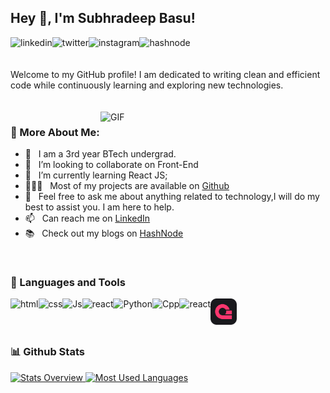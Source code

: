 ## Hey 👋, I'm Subhradeep Basu!

<a href='https://www.linkedin.com/in/subhradeep-basu-786aab209/'><img align='left' alt="linkedin" src="https://raw.githubusercontent.com/SubhradeepBasu18/SubhradeepBasu18/main/assets/icons8-linkedin.svg" height='38px'/></a>
<a href='https://twitter.com/SubhradeepBasu5'><img align='left' alt="twitter" src="https://raw.githubusercontent.com/SubhradeepBasu18/SubhradeepBasu18/main/assets/icons8-twitterx.svg" height='42px'/></a>
<a href='https://www.instagram.com/subhradeepbasu12/'><img align='left' alt="instagram" src="https://raw.githubusercontent.com/SubhradeepBasu18/SubhradeepBasu18/main/assets/icons8-ig.svg" height='42px'/></a>
<a href='https://hashnode.com/@Subhradeep18'><img align='left' alt="hashnode" src="https://raw.githubusercontent.com/SubhradeepBasu18/SubhradeepBasu18/main/assets/icons8-hashnode.svg" height='35px'/></a>

<br/>
<br/>
<br/>
Welcome to my GitHub profile! I am dedicated to writing clean and efficient code while continuously learning and exploring new technologies.

<br/>
<br/>
<br/>
<img align="right" alt="GIF" src="assets/giphy.gif" width="360px"/>

### 🧐 More About Me:

- 🔭 &nbsp; I am a 3rd year BTech undergrad.
- 🤝 &nbsp; I’m looking to collaborate on Front-End
- 🌱 &nbsp; I’m currently learning React JS; 
- 👨🏻‍💻 &nbsp; Most of my projects are available on [Github](https://github.com/SubhradeepBasu18?tab=repositories)
- 💬 &nbsp; Feel free to ask me about anything related to technology,I will do my best to assist you. I am here to help.
- 📫 &nbsp; Can reach me on [LinkedIn](https://www.linkedin.com/in/subhradeep-basu-786aab209/)
- 📚 &nbsp; Check out my blogs on [HashNode](https://hashnode.com/@Subhradeep18)

<br>

### 🔨 Languages and Tools
<a href="https://developer.mozilla.org/en-US/docs/Web/HTML" target="_blank"><img align="left" alt="html" height ="42px" src="https://raw.githubusercontent.com/rahul-jha98/README_icons/main/language_and_tools/square/html/html.svg"></a>
<a href="https://developer.mozilla.org/en-US/docs/Web/CSS" target="_blank"><img align="left" alt="css" height ="42px" src="https://raw.githubusercontent.com/rahul-jha98/README_icons/main/language_and_tools/square/css/css.svg"></a>
<a href="https://developer.mozilla.org/en-US/docs/Web/JavaScript" target="_blank"><img align="left" alt="Js" height ="42px" src="https://raw.githubusercontent.com/rahul-jha98/README_icons/main/language_and_tools/square/javascript/javascript.svg"></a>
<a href="https://react.dev/" target="_blank"><img align="left" alt="react" height ="42px" src="https://raw.githubusercontent.com/rahul-jha98/README_icons/main/language_and_tools/square/react/react.svg"></a>
<a href="https://www.python.org" target="_blank"><img align="left" alt="Python" height ="42px" src="https://raw.githubusercontent.com/rahul-jha98/github_readme_icons/main/language_and_tools/square/python/python.svg"></a>
<a href="https://devdocs.io/cpp/" target="_blank"><img align="left" alt="Cpp" height ="42px" src="https://raw.githubusercontent.com/rahul-jha98/README_icons/main/language_and_tools/square/c%2B%2B/c%2B%2B.svg"></a>
<a href="https://devdocs.io/c/" target="_blank"><img align="left" alt="react" height ="42px" src="https://raw.githubusercontent.com/rahul-jha98/README_icons/main/language_and_tools/square/c/c.svg"></a>
<a href="https://appwrite.io/docs" target="_blank"><img align="left" alt="react" height ="42px" src="https://raw.githubusercontent.com/tandpfun/skill-icons/65dea6c4eaca7da319e552c09f4cf5a9a8dab2c8/icons/Appwrite.svg"></a>

<br>
<br>
<br>

### 📊 Github Stats
<a href='https://github.com/SubhradeepBasu18/github-stats-transparent'>
  
![Stats Overview](https://github-readme-stats.vercel.app/api?username=SubhradeepBasu18&show_icons=true&theme=radical)
![Most Used Languages](https://github-readme-stats.vercel.app/api/top-langs/?username=SubhradeepBasu18&theme=dark&layout=compact&margin-w=25)


</a>

<br>




